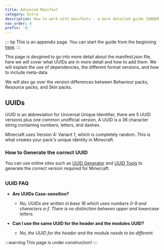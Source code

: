 ```yaml
---
title: Advanced Manifest
category: Extra
description: How to work with manifests - a more detailed guide [UNDER CONSTRUCTION]
nav_order: 4
prefix: 'd.'
---
```


::: tip
This is an appendix page. You can start the guide from the beginning [here](/guide/index).
:::

This page is desgined to go into more detail about the manifest.json file, here we will cover what UUIDs are in more detail and how to add them. We will explain the use of dependencies, the different format versions, and how to include meta-data.

We will also go over the version differences between Behaviour packs, Resource packs, and Skin packs.

## UUIDs

UUID is an abbreviation for Universal Unique Identifier, there are 5 UUID versions plus one common unofficial version, A UUID is a 36 character string containing numbers, letters, and dashes.

Minecraft uses Version 4: Variant 1, which is completely random. This is what creates your pack's unique identity in Minecraft.

### How to Generate the correct UUID

You can use online sites such as [UUID Generator](https://www.uuidgenerator.net/version4/) and [UUID Tools](https://www.uuidtools.com/generate/v4) to generate the correct version required for Minecraft.

##

### UUID FAQ

-   **Are UUIDs Case-sensitive?**

    -   _No, UUIDs are written in base 16 which uses numbers 0-9 and characters a-f. There is no distinction between upper and lowercase letters._

-   **Can I use the same UUID for the header and the modules UUID?**
    -   _No, the UUID for the header and the module needs to be different._

:::warning
This page is under construction!
:::
